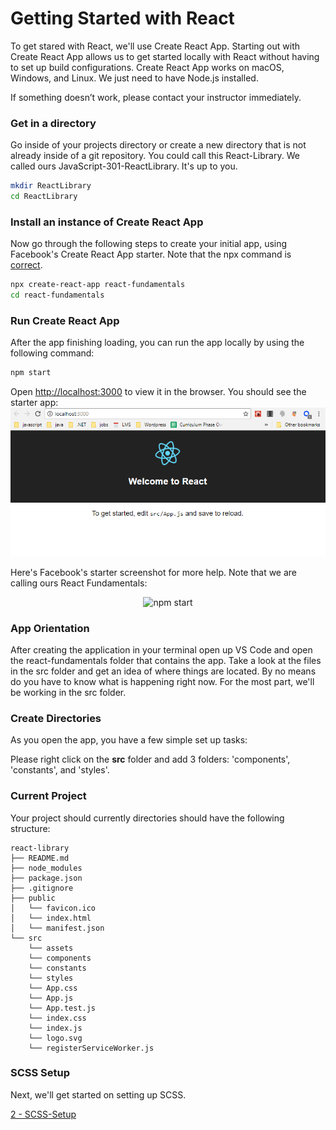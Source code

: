 # Getting Started with React
To get stared with React, we'll use Create React App. Starting out with Create React App allows us to get started locally with React without having to set up build configurations. Create React App works on macOS, Windows, and Linux. We just need to have Node.js installed.

If something doesn’t work, please contact your instructor immediately.

### Get in a directory

Go inside of your projects directory or create a new directory that is not already inside of a git repository. You could call this React-Library. We called ours JavaScript-301-ReactLibrary. It's up to you.

```sh
mkdir ReactLibrary
cd ReactLibrary
```

### Install an instance of Create React App

Now go through the following steps to create your initial app, using Facebook's Create React App starter. Note that the npx command is [correct](https://medium.com/@maybekatz/introducing-npx-an-npm-package-runner-55f7d4bd282b).


```sh
npx create-react-app react-fundamentals
cd react-fundamentals
```

### Run Create React App

After the app finishing loading, you can run the app locally by using the following command:

```sh
npm start
```

Open [http://localhost:3000](http://localhost:3000) to view it in the browser. You should see the starter app:
![Initial Run](./assets/1-cra-initial.PNG)


Here's Facebook's starter screenshot for more help. Note that we are calling ours React Fundamentals:
<p align='center'>
<img src='https://cdn.rawgit.com/facebookincubator/create-react-app/27b42ac/screencast.svg' width='600' alt='npm start'>
</p>


### App Orientation
After creating the application in your terminal open up VS Code and open the react-fundamentals folder that contains the app. Take a look at the files in the src folder and get an idea of where things are located. By no means do you have to know what is happening right now. For the most part, we'll be working in the src folder. <br />

### Create Directories
As you open the app, you have a few simple set up tasks:

Please right click on the <b>src</b> folder and add 3 folders: 'components', 'constants', and 'styles'. 

### Current Project
Your project should currently directories should have the following structure:

```
react-library
├── README.md
├── node_modules
├── package.json
├── .gitignore
├── public
│   └── favicon.ico
│   └── index.html
│   └── manifest.json
└── src
    └── assets
    └── components
    └── constants
    └── styles
    └── App.css
    └── App.js
    └── App.test.js
    └── index.css
    └── index.js
    └── logo.svg
    └── registerServiceWorker.js
```


### SCSS Setup
Next, we'll get started on setting up SCSS. 

[2 - SCSS-Setup](2-Sass-Setup.md)








